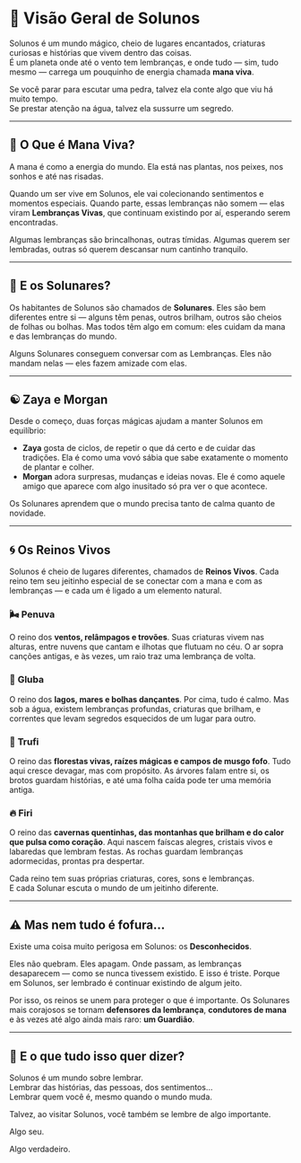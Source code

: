 # 🌟 Visão Geral de Solunos

Solunos é um mundo mágico, cheio de lugares encantados, criaturas curiosas e histórias que vivem dentro das coisas.  
É um planeta onde até o vento tem lembranças, e onde tudo — sim, tudo mesmo — carrega um pouquinho de energia chamada **mana viva**.

Se você parar para escutar uma pedra, talvez ela conte algo que viu há muito tempo.  
Se prestar atenção na água, talvez ela sussurre um segredo.

---

## 🌱 O Que é Mana Viva?

A mana é como a energia do mundo. Ela está nas plantas, nos peixes, nos sonhos e até nas risadas.

Quando um ser vive em Solunos, ele vai colecionando sentimentos e momentos especiais. Quando parte, essas lembranças não somem — elas viram **Lembranças Vivas**, que continuam existindo por aí, esperando serem encontradas.

Algumas lembranças são brincalhonas, outras tímidas. Algumas querem ser lembradas, outras só querem descansar num cantinho tranquilo.

---

## 🧒 E os Solunares?

Os habitantes de Solunos são chamados de **Solunares**. Eles são bem diferentes entre si — alguns têm penas, outros brilham, outros são cheios de folhas ou bolhas. Mas todos têm algo em comum: eles cuidam da mana e das lembranças do mundo.

Alguns Solunares conseguem conversar com as Lembranças. Eles não mandam nelas — eles fazem amizade com elas.

---

## ☯️ Zaya e Morgan

Desde o começo, duas forças mágicas ajudam a manter Solunos em equilíbrio:

- **Zaya** gosta de ciclos, de repetir o que dá certo e de cuidar das tradições. Ela é como uma vovó sábia que sabe exatamente o momento de plantar e colher.
- **Morgan** adora surpresas, mudanças e ideias novas. Ele é como aquele amigo que aparece com algo inusitado só pra ver o que acontece.

Os Solunares aprendem que o mundo precisa tanto de calma quanto de novidade.

---

## 🌀 Os Reinos Vivos

Solunos é cheio de lugares diferentes, chamados de **Reinos Vivos**. Cada reino tem seu jeitinho especial de se conectar com a mana e com as lembranças — e cada um é ligado a um elemento natural.

### 🌬️ **Penuva**  
O reino dos **ventos, relâmpagos e trovões**. Suas criaturas vivem nas alturas, entre nuvens que cantam e ilhotas que flutuam no céu. O ar sopra canções antigas, e às vezes, um raio traz uma lembrança de volta.

### 🌊 **Gluba**  
O reino dos **lagos, mares e bolhas dançantes**. Por cima, tudo é calmo. Mas sob a água, existem lembranças profundas, criaturas que brilham, e correntes que levam segredos esquecidos de um lugar para outro.

### 🌿 **Trufi**  
O reino das **florestas vivas, raízes mágicas e campos de musgo fofo**. Tudo aqui cresce devagar, mas com propósito. As árvores falam entre si, os brotos guardam histórias, e até uma folha caída pode ter uma memória antiga.

### 🔥 **Firi**  
O reino das **cavernas quentinhas, das montanhas que brilham e do calor que pulsa como coração**. Aqui nascem faíscas alegres, cristais vivos e labaredas que lembram festas. As rochas guardam lembranças adormecidas, prontas pra despertar.

Cada reino tem suas próprias criaturas, cores, sons e lembranças.  
E cada Solunar escuta o mundo de um jeitinho diferente.


---

## ⚠️ Mas nem tudo é fofura...

Existe uma coisa muito perigosa em Solunos: os **Desconhecidos**.

Eles não quebram. Eles apagam. Onde passam, as lembranças desaparecem — como se nunca tivessem existido. E isso é triste. Porque em Solunos, ser lembrado é continuar existindo de algum jeito.

Por isso, os reinos se unem para proteger o que é importante. Os Solunares mais corajosos se tornam **defensores da lembrança**, **condutores de mana** e às vezes até algo ainda mais raro: **um Guardião**.

---

## 💫 E o que tudo isso quer dizer?

Solunos é um mundo sobre lembrar.  
Lembrar das histórias, das pessoas, dos sentimentos…  
Lembrar quem você é, mesmo quando o mundo muda.

Talvez, ao visitar Solunos, você também se lembre de algo importante.

Algo seu.

Algo verdadeiro.
